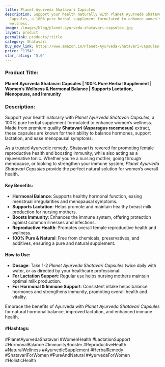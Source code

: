 ```yaml
---
title: Planet Ayurveda Shatavari Capsules
description: Support your health naturally with Planet Ayurveda Shatavari
  Capsules, a 100% pure herbal supplement formulated to enhance women’s
  wellness.
image: /images/blog/planet-ayurveda-shatavari-capsules.jpg
layout: product
permalink: products/:title
category: Shatavari
buy_now_link: https://www.amazon.in/Planet-Ayurveda-Shatavari-Capsules-Female/dp/B09KNLT14H/ref=sr_1_52?crid=1RR0SQTKSAHO6&tag=m0150-21
price: "1154"
star_rating: "5.0"
---
```

### Product Title:
**Planet Ayurveda Shatavari Capsules | 100% Pure Herbal Supplement | Women’s Wellness & Hormonal Balance | Supports Lactation, Menopause, and Immunity**

### Description:
Support your health naturally with *Planet Ayurveda Shatavari Capsules*, a 100% pure herbal supplement formulated to enhance women’s wellness. Made from premium quality **Shatavari (Asparagus racemosus)** extract, these capsules are known for their ability to balance hormones, support lactation, and ease menopausal symptoms.

As a trusted Ayurvedic remedy, Shatavari is revered for promoting female reproductive health and boosting immunity, while also acting as a rejuvenative tonic. Whether you're a nursing mother, going through menopause, or looking to strengthen your immune system, *Planet Ayurveda Shatavari Capsules* provide the perfect natural solution for women’s overall health.

#### Key Benefits:
- **Hormonal Balance**: Supports healthy hormonal function, easing menstrual irregularities and menopausal symptoms.
- **Supports Lactation**: Helps promote and maintain healthy breast milk production for nursing mothers.
- **Boosts Immunity**: Enhances the immune system, offering protection against common illnesses and infections.
- **Reproductive Health**: Promotes overall female reproductive health and wellness.
- **100% Pure & Natural**: Free from chemicals, preservatives, and additives, ensuring a pure and natural supplement.

#### How to Use:
- **Dosage**: Take 1-2 *Planet Ayurveda Shatavari Capsules* twice daily with water, or as directed by your healthcare professional.
- **For Lactation Support**: Regular use helps nursing mothers maintain optimal milk production.
- **For Hormonal & Immune Support**: Consistent intake helps balance hormones and strengthens immunity, promoting overall health and vitality.

Embrace the benefits of Ayurveda with *Planet Ayurveda Shatavari Capsules* for natural hormonal balance, improved lactation, and enhanced immune health.

#### #Hashtags:
#PlanetAyurvedaShatavari #WomenHealth #LactationSupport #HormonalBalance #ImmunityBooster #ReproductiveHealth #NaturalWellness #AyurvedicSupplement #HerbalRemedy #ShatavariForWomen #PureAndNatural #AyurvedaForWomen #HolisticHealth
